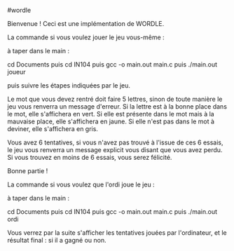 #wordle

Bienvenue ! Ceci est une implémentation de WORDLE. 

La commande si vous voulez jouer le jeu vous-même :

à taper dans le main :

cd Documents puis
cd IN104 puis
gcc -o main.out main.c puis
./main.out joueur

puis suivre les étapes indiquées par le jeu.

Le mot que vous devez rentré doit faire 5 lettres, sinon de toute manière le jeu vous renverra un message d'erreur.
Si la lettre est à la bonne place dans le mot, elle s'affichera en vert.
Si elle est présente dans le mot mais à la mauvaise place, elle s'affichera en jaune.
Si elle n'est pas dans le mot à deviner, elle s'affichera en gris.

Vous avez 6 tentatives, si vous n'avez pas trouvé à l'issue de ces 6 essais, le jeu vous renverra un message explicit vous disant que vous avez perdu.
Si vous trouvez en moins de 6 essais, vous serez félicité. 

Bonne partie !

La commande si vous voulez que l'ordi joue le jeu :

à taper dans le main :

cd Documents puis
cd IN104 puis
gcc -o main.out main.c puis
./main.out ordi

Vous verrez par la suite s'afficher les tentatives jouées par l'ordinateur, et le résultat final : si il a gagné ou non. 
